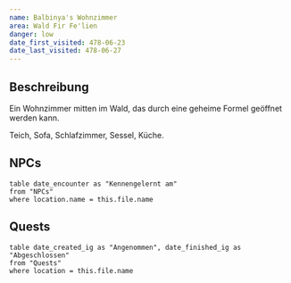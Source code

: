 ```yaml
---
name: Balbinya's Wohnzimmer
area: Wald Fir Fe'lien
danger: low
date_first_visited: 478-06-23
date_last_visited: 478-06-27
---
```


## Beschreibung

Ein Wohnzimmer mitten im Wald, das durch eine geheime Formel geöffnet werden kann.

Teich, Sofa, Schlafzimmer, Sessel, Küche.


## NPCs
```dataview
table date_encounter as "Kennengelernt am"
from "NPCs"
where location.name = this.file.name
```

## Quests
```dataview
table date_created_ig as "Angenommen", date_finished_ig as "Abgeschlossen"
from "Quests"
where location = this.file.name
```
